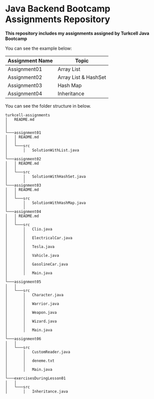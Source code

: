# Java Backend Bootcamp Assignments Repository



**This repository includes my assignments assigned by Turkcell Java Bootcamp**

You can see the example below:

| Assignment Name | Topic                |
|-----------------|----------------------|
| Assignment01    | Array List           |
| Assignment02    | Array List & HashSet |
| Assignment03    | Hash Map             |
| Assignment04    | Inheritance          |


You can see the folder structure in below.

```
turkcell-assignments
│   README.md
│      
│
└───assignment01
│   │ README.md
│   │ 
│   └───src
│       │   SolutionWithList.java
│   
└───assignment02
│   │ README.md
│   │
│   └───src
│       │   SolutionWithHashSet.java
│       │   
└───assignment03
│   │ README.md
│   │
│   └───src
│       │   SolutionWithHashMap.java
│       │   
└───assignment04
│   │ README.md
│   │
│   └───src
│       │   Clio.java
│       │   
│       │   ElectricalCar.java
│       │   
│       │   Tesla.java
│       │   
│       │   Vahicle.java
│       │   
│       │   GasolineCar.java
│       │   
│       │   Main.java
│       
└───assignment05
│   │
│   └───src
│       │   Character.java
│       │   
│       │   Warrior.java
│       │   
│       │   Weapon.java
│       │   
│       │   Wizard.java
│       │   
│       │   Main.java
│       
└───assignment06
│   │
│   └───src
│       │   CustomReader.java
│       │   
│       │   deneme.txt
│       │   
│       │   Main.java
│       
└───exercisesDuringLesson01
│   │
│   └───src
│       │   Inheritance.java

```

